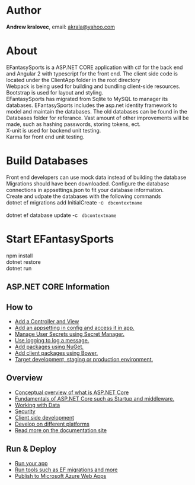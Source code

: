 #  Author 
**Andrew kralovec**, email: [akrala@yahoo.com](mailto:akrala@yahoo.com)

# About
EFantasySports is a ASP.NET CORE application with c# for the back end and Angular 2 with typescript for the front end. 
The client side code is located under the ClientApp folder in the root directory  
Webpack is being used for building and bundling client-side resources.    
Bootstrap is used for layout and styling.  
EFantasySports has migrated from Sqlite to MySQL to manager its databases. EFantasySports includes the asp.net identity framework to model and maintain the databases. The old databases can be found in the Databases folder for referance. 
Vast amount of other improvements will be made, such as hashing passwords, storing tokens, ect.     
X-unit is used for backend unit testing.  
Karma for front end unit testing.  

# Build Databases
Front end developers can use mock data instead of building the database  
Migrations should have been downloaded. Configure the database connections in appsettings.json to fit your database information.  
Create and udpate the databases with the following commands  
dotnet ef migrations add InitialCreate -c <code> dbcontextname </code>  
dotnet ef database update -c <code> dbcontextname </code>  


# Start EFantasySports 
npm install  
dotnet restore  
dotnet run  


## ASP.NET CORE Information 

## How to

*   [Add a Controller and View](https://go.microsoft.com/fwlink/?LinkID=398600)
*   [Add an appsetting in config and access it in app.](https://go.microsoft.com/fwlink/?LinkID=699562)
*   [Manage User Secrets using Secret Manager.](https://go.microsoft.com/fwlink/?LinkId=699315)
*   [Use logging to log a message.](https://go.microsoft.com/fwlink/?LinkId=699316)
*   [Add packages using NuGet.](https://go.microsoft.com/fwlink/?LinkId=699317)
*   [Add client packages using Bower.](https://go.microsoft.com/fwlink/?LinkId=699318)
*   [Target development, staging or production environment.](https://go.microsoft.com/fwlink/?LinkId=699319)

## Overview

*   [Conceptual overview of what is ASP.NET Core](https://go.microsoft.com/fwlink/?LinkId=518008)
*   [Fundamentals of ASP.NET Core such as Startup and middleware.](https://go.microsoft.com/fwlink/?LinkId=699320)
*   [Working with Data](https://go.microsoft.com/fwlink/?LinkId=398602)
*   [Security](https://go.microsoft.com/fwlink/?LinkId=398603)
*   [Client side development](https://go.microsoft.com/fwlink/?LinkID=699321)
*   [Develop on different platforms](https://go.microsoft.com/fwlink/?LinkID=699322)
*   [Read more on the documentation site](https://go.microsoft.com/fwlink/?LinkID=699323)

## Run & Deploy

*   [Run your app](https://go.microsoft.com/fwlink/?LinkID=517851)
*   [Run tools such as EF migrations and more](https://go.microsoft.com/fwlink/?LinkID=517853)
*   [Publish to Microsoft Azure Web Apps](https://go.microsoft.com/fwlink/?LinkID=398609)
